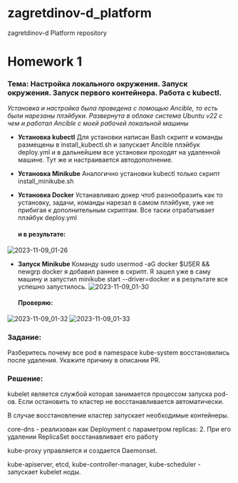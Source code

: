 # zagretdinov-d_platform
zagretdinov-d Platform repository
# Homework 1
### Тема: Настройка локального окружения. Запуск окружения. Запуск первого контейнера. Работа с kubectl.

_Установка и настройка была проведена с помощью Ancible, то есть были нарезаны плэйбуки. Развернута в облаке система Ubuntu v22 с чем и работал Ancible c моей рабочей локальной машины_  

* __Установка kubectl__
Для установки написан Bash скрипт и команды размещены в install_kubectl.sh и запускает Ancible плэйбук deploy.yml  и в дальнейшем все установки проходят на удаленной машине. Тут же и настраивается автодополнение.

* __Установка Minikube__
Аналогично установки kubectl только скрипт install_minikube.sh

* __Установка Docker__
Устанавливаю докер чтоб разнообразить как то установку, задачи, команды нарезал в самом плэйбуке, уже не прибигая к дополнительным скриптам. Все таски отрабатывает плэйбук deploy.yml
    #### и в результате:
![2023-11-09_01-26](https://github.com/otus-kuber-2023-10/zagretdinov-d_platform/assets/85208391/3034fc1b-2323-4d33-894f-7dab51aeb26f)

* __Запуск Minikube__
Команду sudo usermod -aG docker $USER && newgrp docker я добавил раннее 
в скрипт. Я зашел уже в саму машину и запустил minikube start --driver=docker и в результате все успешно запустилось.
![2023-11-09_01-30](https://github.com/otus-kuber-2023-10/zagretdinov-d_platform/assets/85208391/0637e11d-1ace-49bb-9831-2ff697bc333c)

   #### Проверяю:
![2023-11-09_01-32](https://github.com/otus-kuber-2023-10/zagretdinov-d_platform/assets/85208391/552aed2c-aab7-41e5-8a26-58c9d281ba1c)
![2023-11-09_01-33](https://github.com/otus-kuber-2023-10/zagretdinov-d_platform/assets/85208391/7ea887b9-38aa-45ad-819c-522dfa164062)


### Задание:
Разберитесь почему все pod в namespace kube-system восстановились после удаления. Укажите причину в описании PR.

### Решение:

kubelet является службой которая занимается процессом запуска pod-ов. Если остановить то кластер не восстанавливается автоматически.

В случае восстановление кластер запускает необходимые контейнеры.

core-dns - реализован как Deployment с параметром replicas: 2. При его удалении ReplicaSet восстанавливает его работу

kube-proxy управляется и создается Daemonset.

kube-apiserver, etcd, kube-controller-manager, kube-scheduler - запускает kubelet ноды.


